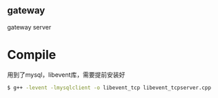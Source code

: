 ## gateway
gateway server


# Compile

用到了mysql，libevent库，需要提前安装好

```bash
$ g++ -levent -lmysqlclient -o libevent_tcp libevent_tcpserver.cpp
```



